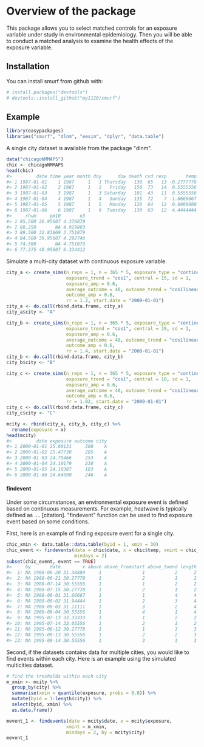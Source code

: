 
<!-- README.md is generated from README.Rmd. Please edit that file -->
Overview of the package
=======================

This package allows you to select matched controls for an exposure variable under study in environmental epidemiology. Then you will be able to conduct a matched analysis to examine the health effects of the exposure variable.

Installation
------------

You can install smurf from github with:

``` r
# install.packages("devtools")
# devtools::install_github("my1120/smurf")
```

Example
-------

``` r
library(easypackages)
libraries("smurf", "dlnm", "eesim", "dplyr", "data.table")
```

A single city dataset is available from the package "dlnm".

``` r
data("chicagoNMMAPS")
chic <- chicagoNMMAPS
head(chic)
#>         date time year month doy      dow death cvd resp       temp   dptp
#> 1 1987-01-01    1 1987     1   1 Thursday   130  65   13 -0.2777778 31.500
#> 2 1987-01-02    2 1987     1   2   Friday   150  73   14  0.5555556 29.875
#> 3 1987-01-03    3 1987     1   3 Saturday   101  43   11  0.5555556 27.375
#> 4 1987-01-04    4 1987     1   4   Sunday   135  72    7 -1.6666667 28.625
#> 5 1987-01-05    5 1987     1   5   Monday   126  64   12  0.0000000 28.875
#> 6 1987-01-06    6 1987     1   6  Tuesday   130  63   12  4.4444444 35.125
#>     rhum     pm10       o3
#> 1 95.500 26.95607 4.376079
#> 2 88.250       NA 4.929803
#> 3 89.500 32.83869 3.751079
#> 4 84.500 39.95607 4.292746
#> 5 74.500       NA 4.751079
#> 6 77.375 40.95607 6.334412
```

Simulate a multi-city dataset with continuous exposure variable.

``` r
city_a <- create_sims(n_reps = 1, n = 365 * 5, exposure_type = "continuous",
                      exposure_trend = "cos1", central = 15, sd = 1,
                      exposure_amp = 0.6,
                      average_outcome = 40, outcome_trend = "cos1linear",
                      outcome_amp = 0.6,
                      rr = 1.2, start.date = "2000-01-01")
city_a <- do.call(rbind.data.frame, city_a)
city_a$city <- "A"

city_b <- create_sims(n_reps = 1, n = 365 * 5, exposure_type = "continuous",
                      exposure_trend = "cos1", central = 30, sd = 1,
                      exposure_amp = 0.6,
                      average_outcome = 40, outcome_trend = "cos1linear",
                      outcome_amp = 0.6,
                      rr = 1.4, start.date = "2000-01-01")
city_b <- do.call(rbind.data.frame, city_b)
city_b$city <- "B"

city_c <- create_sims(n_reps = 1, n = 365 * 5, exposure_type = "continuous",
                      exposure_trend = "cos1", central = 10, sd = 1,
                      exposure_amp = 0.6,
                      average_outcome = 40, outcome_trend = "cos1linear",
                      outcome_amp = 0.6,
                      rr = 1.02, start.date = "2000-01-01")
city_c <- do.call(rbind.data.frame, city_c)
city_c$city <- "C"

mcity <- rbind(city_a, city_b, city_c) %>%
  rename(exposure = x)
head(mcity)
#>         date exposure outcome city
#> 1 2000-01-01 25.60131     308    A
#> 2 2000-01-02 25.47738     285    A
#> 3 2000-01-03 24.75466     253    A
#> 4 2000-01-04 24.10179     230    A
#> 5 2000-01-05 24.10387     183    A
#> 6 2000-01-06 24.64990     246    A
```

#### findevent

Under some circumstances, an environmental exposure event is defined based on continuous measurements. For example, heatwave is typically defined as .... \[citation\]. "findevent" function can be used to find exposure event based on some conditions.

First, here is an example of finding exposure event for a single city.

``` r
chic_xmin <- data.table::data.table(byid = 1, xmin = 30)
chic_event <- findevents(date = chic$date, x = chic$temp, xmint = chic_xmin, 
                         mindays = 2)
subset(chic_event, event == TRUE)
#>     by       date        x above above_fromstart above_toend length event
#>  1: NA 1988-06-20 31.38889     1               1           2      2  TRUE
#>  2: NA 1988-06-21 30.27778     1               2           1      2  TRUE
#>  3: NA 1988-07-14 30.55556     1               1           2      2  TRUE
#>  4: NA 1988-07-15 30.27778     1               2           1      2  TRUE
#>  5: NA 1988-08-01 31.66667     1               1           4      4  TRUE
#>  6: NA 1988-08-02 31.94444     1               2           3      4  TRUE
#>  7: NA 1988-08-03 31.11111     1               3           2      4  TRUE
#>  8: NA 1988-08-04 30.55556     1               4           1      4  TRUE
#>  9: NA 1995-07-13 33.33333     1               1           2      2  TRUE
#> 10: NA 1995-07-14 33.05556     1               2           1      2  TRUE
#> 11: NA 1995-08-12 30.27778     1               1           3      3  TRUE
#> 12: NA 1995-08-13 30.55556     1               2           2      3  TRUE
#> 13: NA 1995-08-14 30.55556     1               3           1      3  TRUE
```

Second, if the datasets contains data for multiple cities, you would like to find events within each city. Here is an example using the simulated multicities dataset.

``` r
# find the tresholds within each city
m_xmin <- mcity %>%
  group_by(city) %>%
  summarise(xmin = quantile(exposure, probs = 0.8)) %>%
  mutate(byid = 1:length(city)) %>%
  select(byid, xmin) %>%
  as.data.frame()

mevent_1 <- findevents(date = mcity$date, x = mcity$exposure, 
                      xmint = m_xmin, 
                      mindays = 2, by = mcity$city)
mevent_1
```
